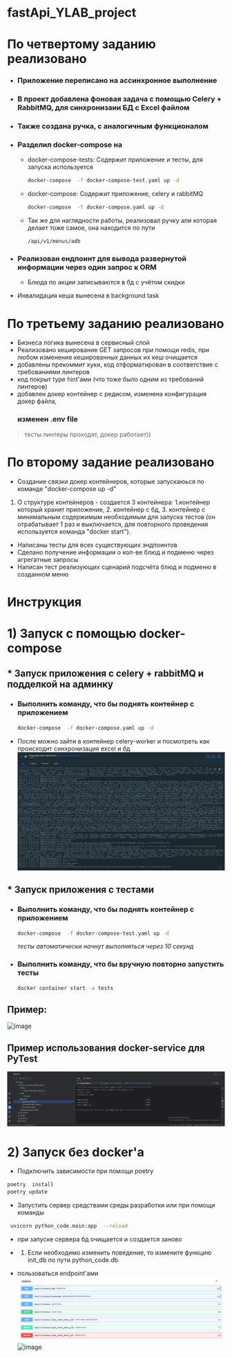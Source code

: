 # fastApi_YLAB_project

# По четвертому заданию реализовано

- ### Приложение переписано на ассинхронное выполнение
- ### В проект добавлена фоновая задача с помощью Celery + RabbitMQ, для синхронизаии БД с Excel файлом
- ### Также создана ручка, с аналогичным функционалом
- ### Разделил docker-compose на
  - docker-compose-tests: Содержит приложение и тесты, для запуска используется
    ```sh
    docker-compose  -f docker-compose-test.yaml up -d   
    ```
  - docker-compose: Содержит приложение, celery и rabbitMQ
    ```sh
    docker-compose  -f docker-compose.yaml up -d   
    ```
  - Так же для наглядности работы, реализовал ручку апи которая делает тоже самое, она находится по пути
    ```
    /api/v1/menus/adb
    ```

- ### Реализован ендпоинт для вывода развернутой информации через один запрос к ORM
  - Блюда по акции записываются в бд с учётом скидки
- Инвалидация кеша вынесена в background task

# По третьему заданию реализовано

- Бизнеса логика вынесена в сервисный слой
- Реализовано кеширование GET запросов при помощи redis, при любом изменение кешированных данных их кеш очищается
- добавлены прекоммит хуки, код отформатирован в соответствие с требованиями линтеров
- код покрыт type hint'ами (что тоже было одним из требований линтеров)
- добавлен докер контейнер с редисом, изменена конфигурация докер файла, <strong><h3> изменен .env file</h3></strong>

> тесты линтеры проходят, докер работает))

# По второму задание реализовано

- Создание связки докер контейнеров, которые запускаюься по команде "docker-compose up -d"

1) О структуре контейнеров - создается 3 контейнера: 1.контейнер который хранит приложение, 2. контейнер с бд, 3.
   контейнер с минимальным содержимым необходимым для запуска тестов (он отрабатывает 1 раз и выключается, для
   повторного проведения используется команда "docker start").

- Написаны тесты для всех существующих эндпоинтов
- Сделано получение информации о кол-ве блюд и подменю через агрегатные запросы
- Написан тест реализующих сценарий подсчёта блюд и подменю в созданном меню

# Инструкция

# 1) Запуск с помощью docker-compose


## * Запуск приложения с celery + rabbitMQ и подделкой на админку
* ### Выполнить команду, что бы поднять контейнер с приложением
    ```sh
    docker-compose  -f docker-compose.yaml up -d   
    ```
* После можно зайти в контейнер celery-worker и посмотреть как происходит синхронизация excel и бд
![img_2.png](attachment%2Fimg_2.png)

## * Запуск приложения с тестами
 
 
* ### Выполнить команду, что бы поднять контейнер с приложением
    ```sh
    docker-compose  -f docker-compose-test.yaml up -d   
    ```
    <i>тесты автоматически начнут выполняться через 10 секунд</i> 
* ### Выполнить команду, что бы вручную повторно запустить тесты
    ```sh
    docker container start -a tests
    ```

## Пример:

![image](https://github.com/VEIIEV/fastApi_YLAB_project/assets/62066130/bf2f89e6-15dd-4bf7-bbbe-c7330e186d09)

## Пример использования docker-service для PyTest

![img.png](attachment/img.png)

# 2) Запуск без docker'а

* Подключить зависимости при помощи poetry

```sh
poetry  install
poetry update
```

* Запустить сервер средствами среды разработки или при помощи команды

~~~sh
 uvicorn python_code.main:app  --reload
~~~

* при запуске сервера бд очищается и создается заново

*
    1) Если необходимо изменить поведение, то измените функцию init_db по пути python_code.db


* пользоваться endpoint'ами
  ![img_1.png](attachment/img_1.png)
  ![image](https://github.com/VEIIEV/fastApi_YLAB_project/assets/62066130/e666d4c9-ffa8-499c-addd-8528d9e5ef45)
